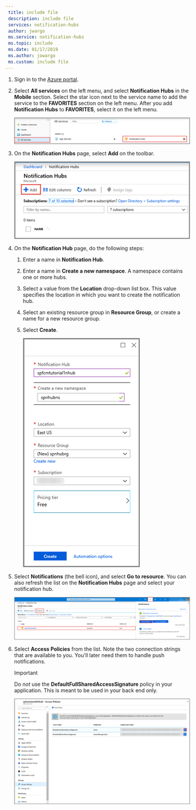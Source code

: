 ```yaml
---
 title: include file
 description: include file
 services: notification-hubs
 author: jwargo
 ms.service: notification-hubs
 ms.topic: include
 ms.date: 01/17/2019
 ms.author: jowargo
 ms.custom: include file
---
```


1. Sign in to the [Azure portal](https://portal.azure.com).

1. Select **All services** on the left menu, and select **Notification Hubs** in the **Mobile** section. Select the star icon next to the service name to add the service to the **FAVORITES** section on the left menu. After you add **Notification Hubs** to **FAVORITES**, select it on the left menu.

      ![Azure portal - select Notification Hubs](./media/notification-hubs-portal-create-new-hub/all-services-select-notification-hubs.png)

1. On the **Notification Hubs** page, select **Add** on the toolbar.

      ![Notification Hubs - Add toolbar button](./media/notification-hubs-portal-create-new-hub/add-toolbar-button.png)

1. On the **Notification Hub** page, do the following steps:

    1. Enter a name in **Notification Hub**.  

    1. Enter a name in **Create a new namespace**. A namespace contains one or more hubs.

    1. Select a value from the **Location** drop-down list box. This value specifies the location in which you want to create the notification hub.

    1. Select an existing resource group in **Resource Group**, or create a name for a new resource group.

    1. Select **Create**.

        ![Azure portal - set notification hub properties](./media/notification-hubs-portal-create-new-hub/notification-hubs-azure-portal-settings.png)

1. Select **Notifications** (the bell icon), and select **Go to resource**. You can also refresh the list on the **Notification Hubs** page and select your notification hub.

      ![Azure portal - notifications -> Go to resource](./media/notification-hubs-portal-create-new-hub/go-to-notification-hub.png)

1. Select **Access Policies** from the list. Note the two connection strings that are available to you. You'll later need them to handle push notifications.

      >[!IMPORTANT]
      >Do *not* use the **DefaultFullSharedAccessSignature** policy in your application. This is meant to be used in your back end only.
      >

      ![Azure portal - notification hub connection strings](./media/notification-hubs-portal-create-new-hub/notification-hubs-connection-strings-portal.png)
